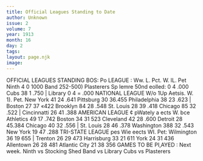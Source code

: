 ```yaml
---
title: Official Leagues Standing to Date
author: Unknown
issue: 2
volume: 7
year: 1913
month: 16
day: 2
tags:
layout: page.njk
image:
---
```

OFFICIAL LEAGUES STANDING    BOS: Po LEAGUE : Ww. L. Pct. W. lL. Pet Ninth 4 0 1000 Band 252-500) Plasterers Sp lemre 50nd eolled: 0 4 .000 Cubs 38 1 .750 | Library 0 4 = .000 NATIONAL LEAGUE W/o 1Up Aetsis. W. 1). Pet. New York 41 24 .641 Pittsburg 30 36.455 Philadelphia 38 23 .623 | Boston 27 37 «422 Brooklyn 84 28 .548 St. Louis 28 39 .418 Chicago 85 32 .522 | Cincinnatti 26 41 .388 AMERICAN LEAGUE ¢ pWately a ects W. bce Athletics 49 17 .742 Boston 34 31 523 Cleveland 42 28 .600 Detroit 28 45.384 Chicago 40 32 .556 | St. Louis 28 46 .378 Washington 388 32 .543 New York 19 47 .288 TRI-STATE LEAGUE pes Wie eects WI. Pet: Wilmington 36 19 655 | Trenton 26 29 473 Harrisburg 33 21 611 York 24 31 436 Allentown 26 28 481 Atlantic City 21 38 356 GAMES TO BE PI,AYED : Next week. Ninth vs Stocking Shed Band vs Library Cubs vs Plasterers 


